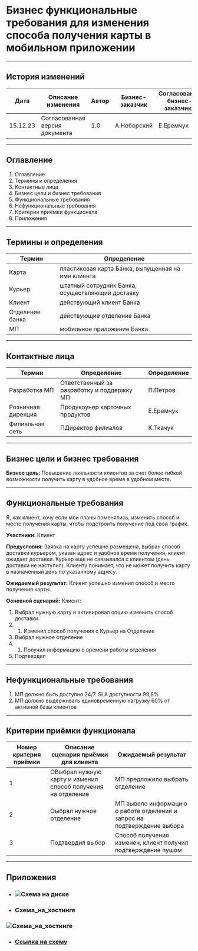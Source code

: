 # **Бизнес функциональные требования для изменения способа получения карты в мобильном приложении**

***

## История изменений ##

|  **Дата**  |  **Описание изменения**  |  **Автор**  |  **Бизнес-заказчик**  |  **Согласование бизнес-заказчика**  |
|---|---------|-------|------------|-------------|
|15.12.23| Согласованная версия документа | 1.0 | А.Неборский | Е.Еремчук | получено |

-----------------------

## Оглавление

1. Оглавление
2. Термины и определения
3. Контактные лица
4. Бизнес цели и бизнес требования
5. Функциональные требования
6. Нефункциональные требования
7. Критерии приёмки функционала
8. Приложения


-----------


## Термины и определения

|  **Термин**  |  **Определение**  | 
|---|---------|
| Карта | пластиковая карта Банка, выпущенная на имя клиента |
| Курьер | штатный сотрудник Банка, осуществляющий доставку |
| Клиент | действующий клиент Банка |
| Отделение банка | действующие отделение Банка |
| МП | мобильное приложение Банка |

---------------


## Контактные лица

|  **Термин**  |  **Определение**  |  **Определение**  | 
|---|---------|---------|
| Разработка МП | Ответственный за разработку и поддержку МП |  П.Петров  |
| Розничная дирекция | Продукоунер карточных продуктов |  Е.Еремчук  |
| Филиальная сеть | ПДиректор филиалов |  К.Ткачук  |

-----------


## Бизнес цели и бизнес требования

**Бизнес цель:** Повышение лояльности клиентов за счет более гибкой возможности получить карту в удобное время в удобном месте.

-------------


## Функциональные требования

Я, как клиент, хочу если мои планы поменялись, изменить способ и место получения карты, чтобы подстроить получение под свой график.

**Участники:**
Клиент

**Предусловия:**
Заявка на карту успешно размещена, выбран способ доставки курьером, указан адрес и удобное время получения, клиент ожидает доставки. Курьер еще не связывался с клиентом (день доставки не наступил). Клиенту понимает, что не может получить карту в назначенный день по указанному адресу.

**Ожидаемый результат:**
Клиент успешно изменил способ и место получения карты.

**Основной сценарий:**
Клиент:
1.	Выбрал нужную карту и активировал опцию изменить способ доставки.
1. 1.	Изменил способ получения с Курьер на Отделение
2.	Выбрал нужное отделение
2. 1.	Получил информацию о времени работы отделения
3.	Подтвердил

--------


## Нефункциональные требования
1. МП должно быть доступно 24/7. SLA доступности 99,8%
2. МП должно выдерживать единовременную нагрузку 60% от активной базы клиентов

------------


##	Критерии приёмки функционала 

|  **Номер критерия приёмки**  |  **Описание сценария приёмки для клиента**  |  **Ожидаемый результат**  | 
|---|---------|---------|
| 1 | ОВыбрал нужную карту и изменил способ получения на отделение |  МП предложило выбрать отделение   |
| 2 | Оыбрал нужное отделение |  МП вывело информацию о работе отделения и запрос на подтверждение выбора  |
| 3 | Подтвердил выбор |  Способ получения изменен, клиент получил подтверждение пушом  |

-------------


## Приложения

* ### ![Схема на диске](https://drive.google.com/file/d/1kbD2FxTnsqKkcKAHEiBBpIvJGWSxpGoJ/view?usp=drive_link)

* ### Схема_на_хостинге
### ![Схема_на_хостинге](https://i122.fastpic.org/big/2023/1215/b3/d050ac64a402651717cd383fe61aa2b3.png)

* ### [Ссылка на схему](https://drive.google.com/file/d/1r8lDdZYmf8jfuagCqzm2C8jqT9f9XNy4/view?usp=drive_link)